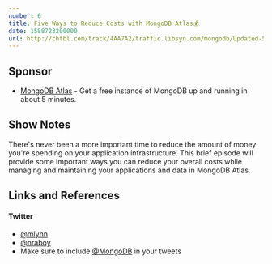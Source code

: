 ```yaml
---
number: 6
title: Five Ways to Reduce Costs with MongoDB Atlas💰
date: 1588723200000
url: http://chtbl.com/track/4AA7A2/traffic.libsyn.com/mongodb/Updated-5-Ways-Mike_-_4_13_20-b.mp3
---
```


## Sponsor

* [MongoDB Atlas](https://cloud.mongodb.com) - Get a free instance of MongoDB up and running in about 5 minutes.

## Show Notes

There's never been a more important time to reduce the amount of money you're spending on your application infrastructure. This brief episode will provide some important ways you can reduce your overall costs while managing and maintaining your applications and data in MongoDB Atlas.

## Links and References

#### Twitter
 * [@mlynn](https://twitter.com/mlynn)
 * [@nraboy](https://twitter.com/nraboy)
 * Make sure to include [@MongoDB](https://twitter.com/MongoDB) in your tweets
